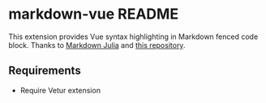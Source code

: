 # markdown-vue README

This extension provides Vue syntax highlighting in Markdown fenced code block. Thanks to [Markdown Julia](https://github.com/colinfang/markdown-julia) and [this repository](https://github.com/mjbvz/vscode-fenced-code-block-grammar-injection-example).

## Requirements

- Require Vetur extension
